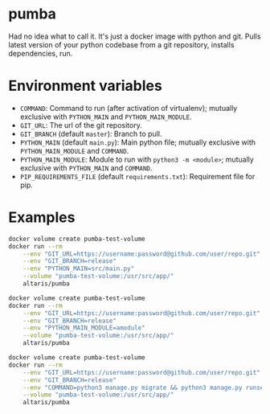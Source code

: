 pumba
=====

Had no idea what to call it. It's just a docker image with python and git.
Pulls latest version of your python codebase from a git repository, installs
dependencies, run.

# Environment variables

* `COMMAND`: Command to run (after activation of virtualenv); mutually
  exclusive with `PYTHON_MAIN` and `PYTHON_MAIN_MODULE`.
* `GIT_URL`: The url of the git repository.
* `GIT_BRANCH` (default `master`): Branch to pull.
* `PYTHON_MAIN` (default `main.py`): Main python file; mutually exclusive with
  `PYTHON_MAIN_MODULE` and `COMMAND`.
* `PYTHON_MAIN_MODULE`: Module to run with `python3 -m <module>`; mutually
  exclusive with `PYTHON_MAIN` and `COMMAND`.
* `PIP_REQUIREMENTS_FILE` (default `requirements.txt`): Requirement file for
  pip.

# Examples

```sh
docker volume create pumba-test-volume
docker run --rm                                                         \
    --env "GIT_URL=https://username:password@github.com/user/repo.git"  \
    --env "GIT_BRANCH=release"                                          \
    --env "PYTHON_MAIN=src/main.py"                                     \
    --volume "pumba-test-volume:/usr/src/app/"                          \
    altaris/pumba
```

```sh
docker volume create pumba-test-volume
docker run --rm                                                         \
    --env "GIT_URL=https://username:password@github.com/user/repo.git"  \
    --env "GIT_BRANCH=release"                                          \
    --env "PYTHON_MAIN_MODULE=amodule"                                  \
    --volume "pumba-test-volume:/usr/src/app/"                          \
    altaris/pumba
```

```sh
docker volume create pumba-test-volume
docker run --rm                                                              \
    --env "GIT_URL=https://username:password@github.com/user/repo.git"       \
    --env "GIT_BRANCH=release"                                               \
    --env "COMMAND=python3 manage.py migrate && python3 manage.py runserver" \
    --volume "pumba-test-volume:/usr/src/app/"                               \
    altaris/pumba
```